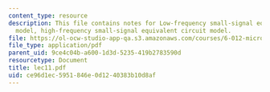```yaml
---
content_type: resource
description: This file contains notes for Low-frequency small-signal equivalent circuit
  model, high-frequency small-signal equivalent circuit model.
file: https://ol-ocw-studio-app-qa.s3.amazonaws.com/courses/6-012-microelectronic-devices-and-circuits-fall-2005/ce96d1ec5951846e0d1240383b10d8af_lec11.pdf
file_type: application/pdf
parent_uid: 9ce4c04b-a600-1d3d-5235-419b2783590d
resourcetype: Document
title: lec11.pdf
uid: ce96d1ec-5951-846e-0d12-40383b10d8af
---
```

